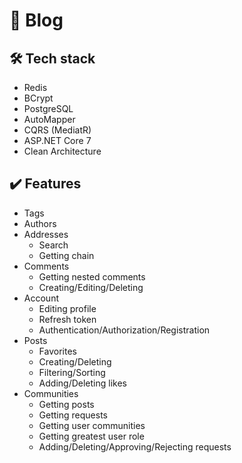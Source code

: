 
# 💬 Blog

## 🛠 Tech stack
- Redis
- BCrypt
- PostgreSQL
- AutoMapper
- CQRS (MediatR)
- ASP.NET Core 7
- Clean Architecture

## ✔️ Features
- Tags
- Authors
- Addresses
    - Search
    - Getting chain
- Comments
    - Getting nested comments
    - Creating/Editing/Deleting
- Account
  - Editing profile
  - Refresh token
  - Authentication/Authorization/Registration
- Posts
  - Favorites
  - Creating/Deleting
  - Filtering/Sorting
  - Adding/Deleting likes
- Communities
  - Getting posts
  - Getting requests
  - Getting user communities
  - Getting greatest user role
  - Adding/Deleting/Approving/Rejecting requests